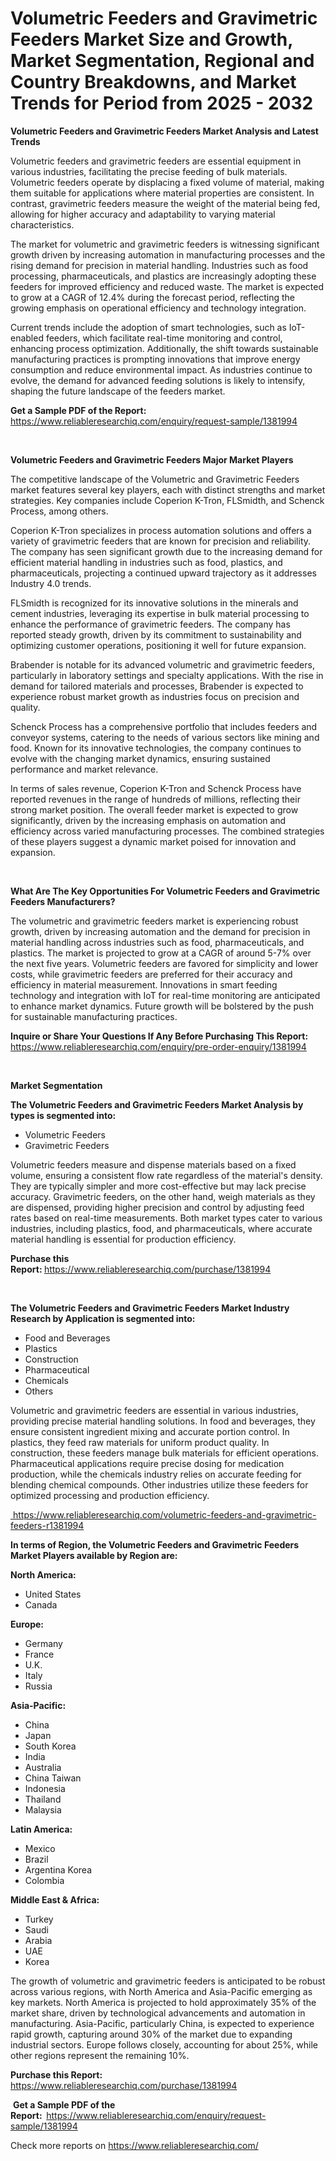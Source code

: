 <p><h1>Volumetric Feeders and Gravimetric Feeders Market Size and Growth, Market Segmentation, Regional and Country Breakdowns, and Market Trends for Period from 2025 -  2032</h1></p><p><strong>Volumetric Feeders and Gravimetric Feeders Market Analysis and Latest Trends</strong></p>
<p><p>Volumetric feeders and gravimetric feeders are essential equipment in various industries, facilitating the precise feeding of bulk materials. Volumetric feeders operate by displacing a fixed volume of material, making them suitable for applications where material properties are consistent. In contrast, gravimetric feeders measure the weight of the material being fed, allowing for higher accuracy and adaptability to varying material characteristics. </p><p>The market for volumetric and gravimetric feeders is witnessing significant growth driven by increasing automation in manufacturing processes and the rising demand for precision in material handling. Industries such as food processing, pharmaceuticals, and plastics are increasingly adopting these feeders for improved efficiency and reduced waste. The market is expected to grow at a CAGR of 12.4% during the forecast period, reflecting the growing emphasis on operational efficiency and technology integration.</p><p>Current trends include the adoption of smart technologies, such as IoT-enabled feeders, which facilitate real-time monitoring and control, enhancing process optimization. Additionally, the shift towards sustainable manufacturing practices is prompting innovations that improve energy consumption and reduce environmental impact. As industries continue to evolve, the demand for advanced feeding solutions is likely to intensify, shaping the future landscape of the feeders market.</p></p>
<p><strong>Get a Sample PDF of the Report:&nbsp;</strong> <a href="https://www.reliableresearchiq.com/enquiry/request-sample/1381994?utm_campaign=3519&utm_medium=2&utm_source=Github&utm_content=ia&utm_term=11042025&utm_id=volumetric-feeders-and-gravimetric-feeders">https://www.reliableresearchiq.com/enquiry/request-sample/1381994</a></p>
<p>&nbsp;</p>
<p><strong>Volumetric Feeders and Gravimetric Feeders Major Market Players</strong></p>
<p><p>The competitive landscape of the Volumetric and Gravimetric Feeders market features several key players, each with distinct strengths and market strategies. Key companies include Coperion K-Tron, FLSmidth, and Schenck Process, among others.</p><p>Coperion K-Tron specializes in process automation solutions and offers a variety of gravimetric feeders that are known for precision and reliability. The company has seen significant growth due to the increasing demand for efficient material handling in industries such as food, plastics, and pharmaceuticals, projecting a continued upward trajectory as it addresses Industry 4.0 trends.</p><p>FLSmidth is recognized for its innovative solutions in the minerals and cement industries, leveraging its expertise in bulk material processing to enhance the performance of gravimetric feeders. The company has reported steady growth, driven by its commitment to sustainability and optimizing customer operations, positioning it well for future expansion.</p><p>Brabender is notable for its advanced volumetric and gravimetric feeders, particularly in laboratory settings and specialty applications. With the rise in demand for tailored materials and processes, Brabender is expected to experience robust market growth as industries focus on precision and quality.</p><p>Schenck Process has a comprehensive portfolio that includes feeders and conveyor systems, catering to the needs of various sectors like mining and food. Known for its innovative technologies, the company continues to evolve with the changing market dynamics, ensuring sustained performance and market relevance.</p><p>In terms of sales revenue, Coperion K-Tron and Schenck Process have reported revenues in the range of hundreds of millions, reflecting their strong market position. The overall feeder market is expected to grow significantly, driven by the increasing emphasis on automation and efficiency across varied manufacturing processes. The combined strategies of these players suggest a dynamic market poised for innovation and expansion.</p></p>
<p>&nbsp;</p>
<p><strong>What Are The Key Opportunities For Volumetric Feeders and Gravimetric Feeders Manufacturers?</strong></p>
<p><p>The volumetric and gravimetric feeders market is experiencing robust growth, driven by increasing automation and the demand for precision in material handling across industries such as food, pharmaceuticals, and plastics. The market is projected to grow at a CAGR of around 5-7% over the next five years. Volumetric feeders are favored for simplicity and lower costs, while gravimetric feeders are preferred for their accuracy and efficiency in material measurement. Innovations in smart feeding technology and integration with IoT for real-time monitoring are anticipated to enhance market dynamics. Future growth will be bolstered by the push for sustainable manufacturing practices.</p></p>
<p><strong>Inquire or Share Your Questions If Any Before Purchasing This Report:</strong> <a href="https://www.reliableresearchiq.com/enquiry/pre-order-enquiry/1381994?utm_campaign=3519&utm_medium=2&utm_source=Github&utm_content=ia&utm_term=11042025&utm_id=volumetric-feeders-and-gravimetric-feeders">https://www.reliableresearchiq.com/enquiry/pre-order-enquiry/1381994</a></p>
<p>&nbsp;</p>
<p><strong>Market Segmentation</strong></p>
<p><strong>The Volumetric Feeders and Gravimetric Feeders Market Analysis by types is segmented into:</strong></p>
<p><ul><li>Volumetric Feeders</li><li>Gravimetric Feeders</li></ul></p>
<p><p>Volumetric feeders measure and dispense materials based on a fixed volume, ensuring a consistent flow rate regardless of the material's density. They are typically simpler and more cost-effective but may lack precise accuracy. Gravimetric feeders, on the other hand, weigh materials as they are dispensed, providing higher precision and control by adjusting feed rates based on real-time measurements. Both market types cater to various industries, including plastics, food, and pharmaceuticals, where accurate material handling is essential for production efficiency.</p></p>
<p><strong>Purchase this Report:&nbsp;</strong><a href="https://www.reliableresearchiq.com/purchase/1381994?utm_campaign=3519&utm_medium=2&utm_source=Github&utm_content=ia&utm_term=11042025&utm_id=volumetric-feeders-and-gravimetric-feeders">https://www.reliableresearchiq.com/purchase/1381994</a></p>
<p>&nbsp;</p>
<p><strong>The Volumetric Feeders and Gravimetric Feeders Market Industry Research by Application is segmented into:</strong></p>
<p><ul><li>Food and Beverages</li><li>Plastics</li><li>Construction</li><li>Pharmaceutical</li><li>Chemicals</li><li>Others</li></ul></p>
<p><p>Volumetric and gravimetric feeders are essential in various industries, providing precise material handling solutions. In food and beverages, they ensure consistent ingredient mixing and accurate portion control. In plastics, they feed raw materials for uniform product quality. In construction, these feeders manage bulk materials for efficient operations. Pharmaceutical applications require precise dosing for medication production, while the chemicals industry relies on accurate feeding for blending chemical compounds. Other industries utilize these feeders for optimized processing and production efficiency.</p></p>
<p><a href="https://www.reliableresearchiq.com/volumetric-feeders-and-gravimetric-feeders-r1381994?utm_campaign=3519&utm_medium=2&utm_source=Github&utm_content=ia&utm_term=11042025&utm_id=volumetric-feeders-and-gravimetric-feeders">&nbsp;https://www.reliableresearchiq.com/volumetric-feeders-and-gravimetric-feeders-r1381994</a></p>
<p><strong>In terms of Region, the Volumetric Feeders and Gravimetric Feeders Market Players available by Region are:</strong></p>
<p>
    <p> <strong> North America: </strong>
        <ul>
            <li>United States</li>
            <li>Canada</li>
        </ul>
        </p> 
    <p> <strong> Europe: </strong>
        <ul>
            <li>Germany</li>
            <li>France</li>
            <li>U.K.</li>
            <li>Italy</li>
            <li>Russia</li>
        </ul>
        </p> 
    <p> <strong> Asia-Pacific: </strong>
        <ul>
            <li>China</li>
            <li>Japan</li>
            <li>South Korea</li>
            <li>India</li>
            <li>Australia</li>
            <li>China Taiwan</li>
            <li>Indonesia</li>
            <li>Thailand</li>
            <li>Malaysia</li>
        </ul>
        </p> 
    <p> <strong> Latin America: </strong>
        <ul>
            <li>Mexico</li>
            <li>Brazil</li>
            <li>Argentina Korea</li>
            <li>Colombia</li>
        </ul>
        </p> 
    <p> <strong> Middle East & Africa: </strong>
        <ul>
            <li>Turkey</li>
            <li>Saudi</li>
            <li>Arabia</li>
            <li>UAE</li>
            <li>Korea</li>
        </ul>
    </p>
    </p>
<p><p>The growth of volumetric and gravimetric feeders is anticipated to be robust across various regions, with North America and Asia-Pacific emerging as key markets. North America is projected to hold approximately 35% of the market share, driven by technological advancements and automation in manufacturing. Asia-Pacific, particularly China, is expected to experience rapid growth, capturing around 30% of the market due to expanding industrial sectors. Europe follows closely, accounting for about 25%, while other regions represent the remaining 10%.</p></p>
<p><strong>Purchase this Report: </strong><a href="https://www.reliableresearchiq.com/purchase/1381994?utm_campaign=3519&utm_medium=2&utm_source=Github&utm_content=ia&utm_term=11042025&utm_id=volumetric-feeders-and-gravimetric-feeders">https://www.reliableresearchiq.com/purchase/1381994</a></p>
<p>&nbsp;<strong>Get a Sample PDF of the Report:&nbsp;&nbsp;</strong><a href="https://www.reliableresearchiq.com/enquiry/request-sample/1381994?utm_campaign=3519&utm_medium=2&utm_source=Github&utm_content=ia&utm_term=11042025&utm_id=volumetric-feeders-and-gravimetric-feeders">https://www.reliableresearchiq.com/enquiry/request-sample/1381994</a></p>
<p><strong></strong></p>
<p>Check more reports on <a href="https://www.reliableresearchiq.com/?utm_campaign=3519&utm_medium=2&utm_source=Github&utm_content=ia&utm_term=11042025&utm_id=volumetric-feeders-and-gravimetric-feeders">https://www.reliableresearchiq.com/</a></p>